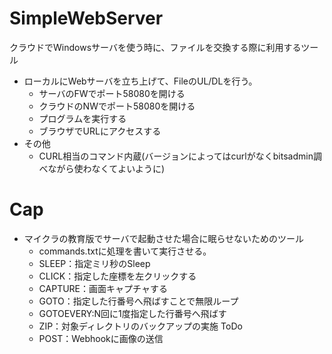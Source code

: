 # SimpleWebServer
クラウドでWindowsサーバを使う時に、ファイルを交換する際に利用するツール

* ローカルにWebサーバを立ち上げて、FileのUL/DLを行う。
  - サーバのFWでポート58080を開ける
  - クラウドのNWでポート58080を開ける
  - プログラムを実行する
  - ブラウザでURLにアクセスする
* その他
  - CURL相当のコマンド内蔵(バージョンによってはcurlがなくbitsadmin調べながら使わなくてよいように)

# Cap
* マイクラの教育版でサーバで起動させた場合に眠らせないためのツール
  - commands.txtに処理を書いて実行させる。
  - SLEEP：指定ミリ秒のSleep
  - CLICK：指定した座標を左クリックする
  - CAPTURE：画面キャプチャする
  - GOTO：指定した行番号へ飛ばすことで無限ループ
  - GOTOEVERY:N回に1度指定した行番号へ飛ばす
  - ZIP：対象ディレクトリのバックアップの実施
ToDo
  - POST：Webhookに画像の送信

